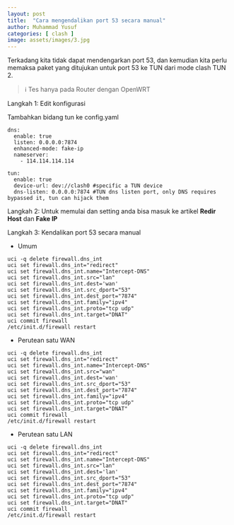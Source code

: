 ```yaml
---
layout: post
title:  "Cara mengendalikan port 53 secara manual"
author: Muhammad Yusuf
categories: [ clash ]
image: assets/images/3.jpg
---
```

Terkadang kita tidak dapat mendengarkan port 53, dan kemudian kita perlu memaksa paket yang ditujukan untuk port 53 ke TUN dari mode clash TUN 2.

> ℹ Tes hanya pada Router dengan OpenWRT

Langkah 1: Edit konfigurasi

Tambahkan bidang tun ke config.yaml

```
dns:
  enable: true
  listen: 0.0.0.0:7874
  enhanced-mode: fake-ip
  nameserver:
    - 114.114.114.114

tun:
  enable: true
  device-url: dev://clash0 #specific a TUN device
  dns-listen: 0.0.0.0:7874 #TUN dns listen port, only DNS requires bypassed it, tun can hijack them
```
Langkah 2: Untuk memulai dan setting anda bisa masuk ke artikel **Redir Host** dan **Fake IP**

Langkah 3: Kendalikan port 53 secara manual

- Umum
```
uci -q delete firewall.dns_int
uci set firewall.dns_int="redirect"
uci set firewall.dns_int.name="Intercept-DNS"
uci set firewall.dns_int.src="lan"
uci set firewall.dns_int.dest='wan'
uci set firewall.dns_int.src_dport="53"
uci set firewall.dns_int.dest_port="7874"
uci set firewall.dns_int.family="ipv4"
uci set firewall.dns_int.proto="tcp udp"
uci set firewall.dns_int.target="DNAT"
uci commit firewall
/etc/init.d/firewall restart
```

- Perutean satu WAN
```
uci -q delete firewall.dns_int
uci set firewall.dns_int="redirect"
uci set firewall.dns_int.name="Intercept-DNS"
uci set firewall.dns_int.src="wan"
uci set firewall.dns_int.dest='wan'
uci set firewall.dns_int.src_dport="53"
uci set firewall.dns_int.dest_port="7874"
uci set firewall.dns_int.family="ipv4"
uci set firewall.dns_int.proto="tcp udp"
uci set firewall.dns_int.target="DNAT"
uci commit firewall
/etc/init.d/firewall restart
```

- Perutean satu LAN
```
uci -q delete firewall.dns_int
uci set firewall.dns_int="redirect"
uci set firewall.dns_int.name="Intercept-DNS"
uci set firewall.dns_int.src="lan"
uci set firewall.dns_int.dest='lan'
uci set firewall.dns_int.src_dport="53"
uci set firewall.dns_int.dest_port="7874"
uci set firewall.dns_int.family="ipv4"
uci set firewall.dns_int.proto="tcp udp"
uci set firewall.dns_int.target="DNAT"
uci commit firewall
/etc/init.d/firewall restart
```
